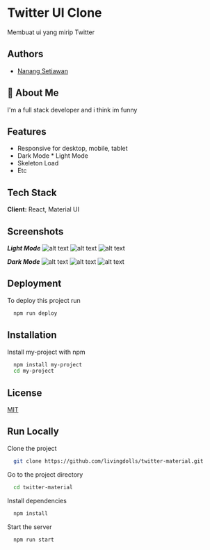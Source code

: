 
# Twitter UI Clone
Membuat ui yang mirip Twitter




## Authors

- [Nanang Setiawan](https://github.com/livingdolls/)


## 🚀 About Me
I'm a full stack developer and i think im funny


## Features

- Responsive for desktop, mobile, tablet
- Dark Mode * Light Mode
- Skeleton Load
- Etc

## Tech Stack

**Client:** React, Material UI


## Screenshots

**_Light Mode_**
![alt text](https://raw.githubusercontent.com/livingdolls/twitter-material/main/src/assets/Screenshoot/Twitter%20Large.png)
![alt text](https://raw.githubusercontent.com/livingdolls/twitter-material/main/src/assets/Screenshoot/Twitter%20Med.png)
![alt text](https://raw.githubusercontent.com/livingdolls/twitter-material/main/src/assets/Screenshoot/Twitter%20Mobile.png)

**_Dark Mode_**
![alt text](https://raw.githubusercontent.com/livingdolls/twitter-material/main/src/assets/Screenshoot/TwitterFullDark.png)
![alt text](https://raw.githubusercontent.com/livingdolls/twitter-material/main/src/assets/Screenshoot/TwitterMedDark.png)
![alt text](https://raw.githubusercontent.com/livingdolls/twitter-material/main/src/assets/Screenshoot/TwitterMobDark.png)
## Deployment

To deploy this project run

```bash
  npm run deploy
```


## Installation

Install my-project with npm

```bash
  npm install my-project
  cd my-project
```
    
## License

[MIT](https://choosealicense.com/licenses/mit/)


## Run Locally

Clone the project

```bash
  git clone https://github.com/livingdolls/twitter-material.git
```

Go to the project directory

```bash
  cd twitter-material
```

Install dependencies

```bash
  npm install
```

Start the server

```bash
  npm run start
```

